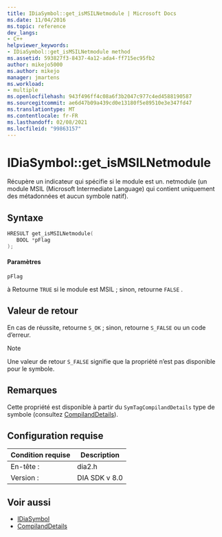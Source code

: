 ```yaml
---
title: IDiaSymbol::get_isMSILNetmodule | Microsoft Docs
ms.date: 11/04/2016
ms.topic: reference
dev_langs:
- C++
helpviewer_keywords:
- IDiaSymbol::get_isMSILNetmodule method
ms.assetid: 593827f3-8437-4a12-ada4-ff715ec95fb2
author: mikejo5000
ms.author: mikejo
manager: jmartens
ms.workload:
- multiple
ms.openlocfilehash: 943f496ff4c08a6f3b2047c977c4ed4588190587
ms.sourcegitcommit: ae6d47b09a439cd0e13180f5e89510e3e347fd47
ms.translationtype: MT
ms.contentlocale: fr-FR
ms.lasthandoff: 02/08/2021
ms.locfileid: "99863157"
---
```

# <a name="idiasymbolget_ismsilnetmodule"></a>IDiaSymbol::get_isMSILNetmodule
Récupère un indicateur qui spécifie si le module est un. netmodule (un module MSIL (Microsoft Intermediate Language) qui contient uniquement des métadonnées et aucun symbole natif).

## <a name="syntax"></a>Syntaxe

```C++
HRESULT get_isMSILNetmodule(
   BOOL *pFlag
);
```

#### <a name="parameters"></a>Paramètres
 `pFlag`

à Retourne `TRUE` si le module est MSIL ; sinon, retourne `FALSE` .

## <a name="return-value"></a>Valeur de retour
 En cas de réussite, retourne `S_OK` ; sinon, retourne `S_FALSE` ou un code d’erreur.

> [!NOTE]
> Une valeur de retour `S_FALSE` signifie que la propriété n’est pas disponible pour le symbole.

## <a name="remarks"></a>Remarques
 Cette propriété est disponible à partir du `SymTagCompilandDetails` type de symbole (consultez [CompilandDetails](../../debugger/debug-interface-access/compilanddetails.md)).

## <a name="requirements"></a>Configuration requise

|Condition requise|Description|
|-----------------|-----------------|
|En-tête :|dia2.h|
|Version :|DIA SDK v 8.0|

## <a name="see-also"></a>Voir aussi
- [IDiaSymbol](../../debugger/debug-interface-access/idiasymbol.md)
- [CompilandDetails](../../debugger/debug-interface-access/compilanddetails.md)